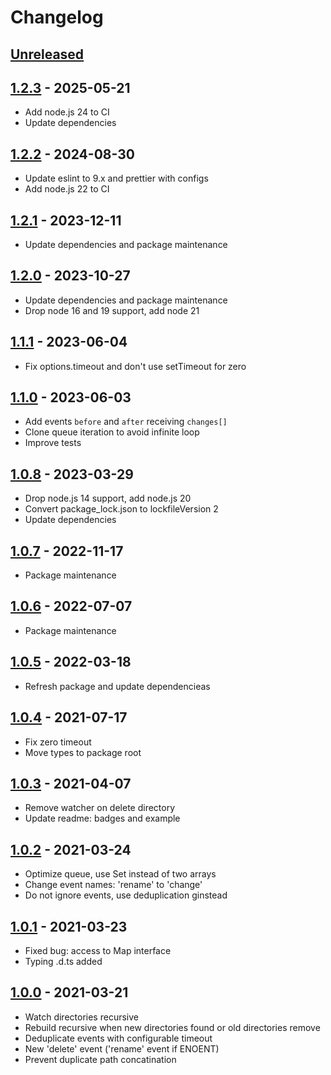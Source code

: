 # Changelog

## [Unreleased][unreleased]

## [1.2.3][] - 2025-05-21

- Add node.js 24 to CI
- Update dependencies

## [1.2.2][] - 2024-08-30

- Update eslint to 9.x and prettier with configs
- Add node.js 22 to CI

## [1.2.1][] - 2023-12-11

- Update dependencies and package maintenance

## [1.2.0][] - 2023-10-27

- Update dependencies and package maintenance
- Drop node 16 and 19 support, add node 21

## [1.1.1][] - 2023-06-04

- Fix options.timeout and don't use setTimeout for zero

## [1.1.0][] - 2023-06-03

- Add events `before` and `after` receiving `changes[]`
- Clone queue iteration to avoid infinite loop
- Improve tests

## [1.0.8][] - 2023-03-29

- Drop node.js 14 support, add node.js 20
- Convert package_lock.json to lockfileVersion 2
- Update dependencies

## [1.0.7][] - 2022-11-17

- Package maintenance

## [1.0.6][] - 2022-07-07

- Package maintenance

## [1.0.5][] - 2022-03-18

- Refresh package and update dependencieas

## [1.0.4][] - 2021-07-17

- Fix zero timeout
- Move types to package root

## [1.0.3][] - 2021-04-07

- Remove watcher on delete directory
- Update readme: badges and example

## [1.0.2][] - 2021-03-24

- Optimize queue, use Set instead of two arrays
- Change event names: 'rename' to 'change'
- Do not ignore events, use deduplication ginstead

## [1.0.1][] - 2021-03-23

- Fixed bug: access to Map interface
- Typing .d.ts added

## [1.0.0][] - 2021-03-21

- Watch directories recursive
- Rebuild recursive when new directories found or old directories remove
- Deduplicate events with configurable timeout
- New 'delete' event ('rename' event if ENOENT)
- Prevent duplicate path concatination

[unreleased]: https://github.com/metarhia/metawatch/compare/v1.2.3...HEAD
[1.2.3]: https://github.com/metarhia/metawatch/compare/v1.2.2...v1.2.3
[1.2.2]: https://github.com/metarhia/metawatch/compare/v1.2.1...v1.2.2
[1.2.1]: https://github.com/metarhia/metawatch/compare/v1.2.0...v1.2.1
[1.2.0]: https://github.com/metarhia/metawatch/compare/v1.1.1...v1.2.0
[1.1.1]: https://github.com/metarhia/metawatch/compare/v1.1.0...v1.1.1
[1.1.0]: https://github.com/metarhia/metawatch/compare/v1.0.8...v1.1.0
[1.0.8]: https://github.com/metarhia/metawatch/compare/v1.0.7...v1.0.8
[1.0.7]: https://github.com/metarhia/metawatch/compare/v1.0.6...v1.0.7
[1.0.6]: https://github.com/metarhia/metawatch/compare/v1.0.5...v1.0.6
[1.0.5]: https://github.com/metarhia/metawatch/compare/v1.0.4...v1.0.5
[1.0.4]: https://github.com/metarhia/metawatch/compare/v1.0.3...v1.0.4
[1.0.3]: https://github.com/metarhia/metawatch/compare/v1.0.2...v1.0.3
[1.0.2]: https://github.com/metarhia/metawatch/compare/v1.0.1...v1.0.2
[1.0.1]: https://github.com/metarhia/metawatch/compare/v1.0.0...v1.0.1
[1.0.0]: https://github.com/metarhia/metawatch/releases/tag/v1.0.0
